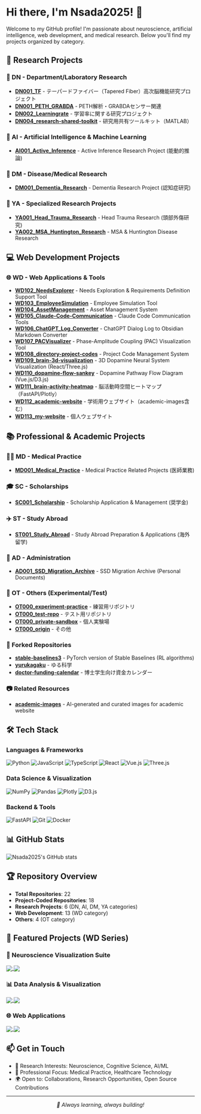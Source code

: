 # Hi there, I'm Nsada2025! 👋

Welcome to my GitHub profile! I'm passionate about neuroscience, artificial intelligence, web development, and medical research. Below you'll find my projects organized by category.

## 🧬 Research Projects

### 🧠 DN - Department/Laboratory Research
- **[DN001_TF](https://github.com/Nsada2025/DN001_TF)** - テーパードファイバー（Tapered Fiber）高次脳機能研究プロジェクト
- **[DN001_PETH_GRABDA](https://github.com/Nsada2025/DN001_PETH_GRABDA)** - PETH解析・GRABDAセンサー関連
- **[DN002_Learningrate](https://github.com/Nsada2025/DN002_Learningrate)** - 学習率に関する研究プロジェクト
- **[DN004_research-shared-toolkit](https://github.com/Nsada2025/DN004_research-shared-toolkit)** - 研究用共有ツールキット（MATLAB）

### 🤖 AI - Artificial Intelligence & Machine Learning
- **[AI001_Active_Inference](https://github.com/Nsada2025/AI001_Active_Inference)** - Active Inference Research Project (能動的推論)

### 🏥 DM - Disease/Medical Research
- **[DM001_Dementia_Research](https://github.com/Nsada2025/DM001_Dementia_Research)** - Dementia Research Project (認知症研究)

### 🔬 YA - Specialized Research Projects
- **[YA001_Head_Trauma_Research](https://github.com/Nsada2025/YA001_Head_Trauma_Research)** - Head Trauma Research (頭部外傷研究)
- **[YA002_MSA_Huntington_Research](https://github.com/Nsada2025/YA002_MSA_Huntington_Research)** - MSA & Huntington Disease Research

## 💻 Web Development Projects

### 🌐 WD - Web Applications & Tools
- **[WD102_NeedsExplorer](https://github.com/Nsada2025/WD102_NeedsExplorer)** - Needs Exploration & Requirements Definition Support Tool
- **[WD103_EmployeeSimulation](https://github.com/Nsada2025/WD103_EmployeeSimulation)** - Employee Simulation Tool
- **[WD104_AssetManagement](https://github.com/Nsada2025/WD104_AssetManagement)** - Asset Management System
- **[WD105_Claude-Code-Communication](https://github.com/Nsada2025/WD105_Claude-Code-Communication)** - Claude Code Communication Tools
- **[WD106_ChatGPT_Log_Converter](https://github.com/Nsada2025/WD106_ChatGPT_Log_Converter)** - ChatGPT Dialog Log to Obsidian Markdown Converter
- **[WD107_PACVisualizer](https://github.com/Nsada2025/WD107_PACVisualizer)** - Phase-Amplitude Coupling (PAC) Visualization Tool
- **[WD108_directory-project-codes](https://github.com/Nsada2025/WD108_directory-project-codes)** - Project Code Management System
- **[WD109_brain-3d-visualization](https://github.com/Nsada2025/WD109_brain-3d-visualization)** - 3D Dopamine Neural System Visualization (React/Three.js)
- **[WD110_dopamine-flow-sankey](https://github.com/Nsada2025/WD110_dopamine-flow-sankey)** - Dopamine Pathway Flow Diagram (Vue.js/D3.js)
- **[WD111_brain-activity-heatmap](https://github.com/Nsada2025/WD111_brain-activity-heatmap)** - 脳活動時空間ヒートマップ（FastAPI/Plotly）
- **[WD112_academic-website](https://github.com/Nsada2025/WD112_academic-website)** - 学術用ウェブサイト（academic-images含む）
- **[WD113_my-website](https://github.com/Nsada2025/WD113_my-website)** - 個人ウェブサイト

## 📚 Professional & Academic Projects

### 👨‍⚕️ MD - Medical Practice
- **[MD001_Medical_Practice](https://github.com/Nsada2025/MD001_Medical_Practice)** - Medical Practice Related Projects (医師業務)

### 🎓 SC - Scholarships
- **[SC001_Scholarship](https://github.com/Nsada2025/SC001_Scholarship)** - Scholarship Application & Management (奨学金)

### ✈️ ST - Study Abroad
- **[ST001_Study_Abroad](https://github.com/Nsada2025/ST001_Study_Abroad)** - Study Abroad Preparation & Applications (海外留学)

### 📁 AD - Administration
- **[AD001_SSD_Migration_Archive](https://github.com/Nsada2025/AD001_SSD_Migration_Archive)** - SSD Migration Archive (Personal Documents)

### 🧪 OT - Others (Experimental/Test)
- **[OT000_experiment-practice](https://github.com/Nsada2025/OT000_experiment-practice)** - 練習用リポジトリ
- **[OT000_test-repo](https://github.com/Nsada2025/OT000_test-repo)** - テスト用リポジトリ
- **[OT000_private-sandbox](https://github.com/Nsada2025/OT000_private-sandbox)** - 個人実験場
- **[OT000_origin](https://github.com/Nsada2025/OT000_origin)** - その他

### 🔀 Forked Repositories
- **[stable-baselines3](https://github.com/Nsada2025/stable-baselines3)** - PyTorch version of Stable Baselines (RL algorithms)
- **[yurukagaku](https://github.com/Nsada2025/yurukagaku)** - ゆる科学
- **[doctor-funding-calendar](https://github.com/Nsada2025/doctor-funding-calendar)** - 博士学生向け資金カレンダー

### 📷 Related Resources
- **[academic-images](https://github.com/Nsada2025/academic-images)** - AI-generated and curated images for academic website

## 🛠️ Tech Stack

### Languages & Frameworks
![Python](https://img.shields.io/badge/-Python-3776AB?style=flat-square&logo=Python&logoColor=white)
![JavaScript](https://img.shields.io/badge/-JavaScript-F7DF1E?style=flat-square&logo=javascript&logoColor=black)
![TypeScript](https://img.shields.io/badge/-TypeScript-3178C6?style=flat-square&logo=typescript&logoColor=white)
![React](https://img.shields.io/badge/-React-61DAFB?style=flat-square&logo=react&logoColor=black)
![Vue.js](https://img.shields.io/badge/-Vue.js-4FC08D?style=flat-square&logo=vue.js&logoColor=white)
![Three.js](https://img.shields.io/badge/-Three.js-000000?style=flat-square&logo=three.js&logoColor=white)

### Data Science & Visualization
![NumPy](https://img.shields.io/badge/-NumPy-013243?style=flat-square&logo=numpy&logoColor=white)
![Pandas](https://img.shields.io/badge/-Pandas-150458?style=flat-square&logo=pandas&logoColor=white)
![Plotly](https://img.shields.io/badge/-Plotly-3F4F75?style=flat-square&logo=plotly&logoColor=white)
![D3.js](https://img.shields.io/badge/-D3.js-F68212?style=flat-square&logo=d3.js&logoColor=white)

### Backend & Tools
![FastAPI](https://img.shields.io/badge/-FastAPI-009688?style=flat-square&logo=fastapi&logoColor=white)
![Git](https://img.shields.io/badge/-Git-F05032?style=flat-square&logo=git&logoColor=white)
![Docker](https://img.shields.io/badge/-Docker-2496ED?style=flat-square&logo=docker&logoColor=white)

## 📊 GitHub Stats

![Nsada2025's GitHub stats](https://github-readme-stats.vercel.app/api?username=Nsada2025&show_icons=true&theme=radical)

## 🏆 Repository Overview

- **Total Repositories**: 22
- **Project-Coded Repositories**: 18
- **Research Projects**: 6 (DN, AI, DM, YA categories)
- **Web Development**: 13 (WD category)
- **Others**: 4 (OT category)

## 🌟 Featured Projects (WD Series)

### 🧠 Neuroscience Visualization Suite
<a href="https://github.com/Nsada2025/WD109_brain-3d-visualization">
  <img align="center" src="https://github-readme-stats.vercel.app/api/pin/?username=Nsada2025&repo=WD109_brain-3d-visualization&theme=radical" />
</a>
<a href="https://github.com/Nsada2025/WD110_dopamine-flow-sankey">
  <img align="center" src="https://github-readme-stats.vercel.app/api/pin/?username=Nsada2025&repo=WD110_dopamine-flow-sankey&theme=radical" />
</a>

### 📊 Data Analysis & Visualization
<a href="https://github.com/Nsada2025/WD111_brain-activity-heatmap">
  <img align="center" src="https://github-readme-stats.vercel.app/api/pin/?username=Nsada2025&repo=WD111_brain-activity-heatmap&theme=radical" />
</a>
<a href="https://github.com/Nsada2025/WD103_EmployeeSimulation">
  <img align="center" src="https://github-readme-stats.vercel.app/api/pin/?username=Nsada2025&repo=WD103_EmployeeSimulation&theme=radical" />
</a>

### 🌐 Web Applications
<a href="https://github.com/Nsada2025/WD112_academic-website">
  <img align="center" src="https://github-readme-stats.vercel.app/api/pin/?username=Nsada2025&repo=WD112_academic-website&theme=radical" />
</a>
<a href="https://github.com/Nsada2025/WD108_directory-project-codes">
  <img align="center" src="https://github-readme-stats.vercel.app/api/pin/?username=Nsada2025&repo=WD108_directory-project-codes&theme=radical" />
</a>

## 📫 Get in Touch

- 🔬 Research Interests: Neuroscience, Cognitive Science, AI/ML
- 💼 Professional Focus: Medical Practice, Healthcare Technology
- 🌍 Open to: Collaborations, Research Opportunities, Open Source Contributions

---

<p align="center">
  <i>🚀 Always learning, always building!</i>
</p>